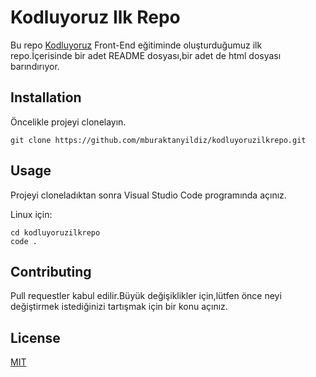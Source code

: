 # **Kodluyoruz Ilk Repo**
Bu repo [Kodluyoruz](https://kodluyoruz.com) Front-End eğitiminde oluşturduğumuz ilk repo.İçerisinde bir adet README dosyası,bir adet de html dosyası barındırıyor.

## **Installation**
Öncelikle projeyi clonelayın.
```
git clone https://github.com/mburaktanyildiz/kodluyoruzilkrepo.git
```

## **Usage**
Projeyi cloneladıktan sonra Visual Studio Code programında açınız.

Linux için:
```
cd kodluyoruzilkrepo
code .
```
## **Contributing**
Pull requestler kabul edilir.Büyük değişiklikler için,lütfen önce neyi değiştirmek istediğinizi tartışmak için bir konu açınız.

## **License**

[MIT](https://github.com/mburaktanyildiz/kodluyoruzilkrepo/blob/6893dbac04d51155e01904488eff49ac35db77fb/LICENSE)




